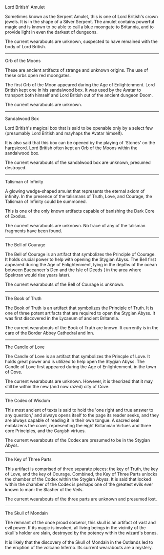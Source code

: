 Lord British' Amulet

Sometimes known as the Serpent
Amulet, this is one of Lord British's
crown jewels. It is in the shape of
a Silver Serpent. The amulet contains
powerful magic and is known to
be able to call a blue moongate
to Britannia, and to provide
light in even the darkest of
dungeons.

The current wearabouts are
unknown, suspected to have
remained with the body of Lord
British.



---





Orb of the Moons

These are ancient artifacts of
strange and unknown origins.
The use of these orbs open red
moongates.

The first Orb of the Moon appeared
during the Age of Enlightenment.
Lord British kept one in his
sandalwood box. It was used by the
Avatar to transport both himself
and Lord British out of the ancient
dungeon Doom.

The current wearabouts are unknown.





---



Sandalwood Box

Lord British's magical box that is
said to be openable only by a select
few (presumably Lord British and
mayhaps the Avatar himself).

It is also said that this box can be
opened by the playing of 'Stones'
on the harpsicord. Lord British often
kept an Orb of the Moons within
the sandalwood box.

The current wearabouts of the
sandalwood box are unknown,
presumed destroyed.





---



Talisman of Infinity

A glowing wedge-shaped amulet that
represents the eternal axiom of
infinity. In the presence of the
talismans of Truth, Love, and
Courage, the Talisman of Infinity
could be summoned.

This is one of the only known
artifacts capable of banishing the
Dark Core of Exodus.

The current wearabouts are
unknown. No trace of any of the
talisman fragments have been found.




---




The Bell of Courage

The Bell of Courage is an artifact
that symbolizes the Principle
of Courage. It holds crucial power
to help with opening the Stygian
Abyss. The Bell first appeared
during the Age of Enlightenment,
lying in the depths of the ocean
between Buccaneer's Den and
the Isle of Deeds ( in the area
where Spektran would rise years
later).

The current wearabouts of the
Bell of Courage is unknown.




---




The Book of Truth

The Book of Truth is an artifact
that symbolizes the Principle of
Truth. It is one of three potent
artifacts that are required to open
the Stygian Abyss. It was first
discovered in the Lycaeum of
ancient Britannia.

The current wearabouts of the
Book of Truth are known. It
currently is in the care of the
Border Abbey Cathedral and Inn.



---







The Candle of Love

The Candle of Love is an artifact
that symbolizes the Princple of
Love. It holds great power and is
utilized to help open the Stygian
Abyss. The Candle of Love
first appeared during the Age of
Enlightenment, in the town of Cove.

The current wearabouts are unknown.
However, it is theorized that it
may still be within the new (and
now razed) city of Cove.






---




The Codex of Wisdom

This most ancient of texts is said
to hold the 'one right and true
answer to any question,' and always
opens itself to the page its
reader seeks, and they are always
capable of reading it in their own
tongue. A sacred seal emblazens
the cover, representing the eight
Britannian Virtues and three core
Principles, and the Gargish virtues.

The current wearabouts of the Codex
are presumed to be in the Stygian
Abyss.




---




The Key of Three Parts

This artifact is comprised of three
separate pieces: the key of Truth, the
key of Love, and the key of Courage.
Combined, the Key of Three Parts
unlocks the chamber of the Codex
within the Stygian Abyss. It is
said that locked within the chamber
of the Codex is perhaps one of the
greatest evils ever known to man:
the Slasher of the Veils.

The current wearabouts of the three
parts are unknown and presumed
lost.


---






The Skull of Mondain

The remnant of the once proud
sorceror, this skull is an artifact
of vast and evil power. If its magic
is invoked, all living beings in the
vicinity of the skull's holder are
slain, destroyed by the potency
within the wizard's bones.

It is likely that the discovery of the
Skull of Mondain in the Outlands
led to the eruption of the volcano
Inferno. Its current wearabouts
are a mystery.
